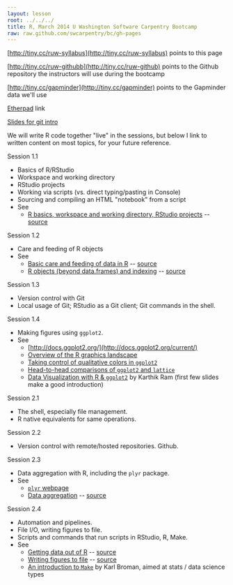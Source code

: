 ```yaml
---
layout: lesson
root: ../../../
title: R, March 2014 U Washington Software Carpentry Bootcamp
raw: raw.github.com/swcarpentry/bc/gh-pages
---
```


[http://tiny.cc/ruw-syllabus](http://tiny.cc/ruw-syllabus) points to this page

[http://tiny.cc/ruw-githubb](http://tiny.cc/ruw-github) points to the Github repository the instructors will use during the bootcamp

[http://tiny.cc/gapminder](http://tiny.cc/gapminder) points to the Gapminder data we'll use

[Etherpad](https://2014-03-17-uw.etherpad.mozilla.org/2) link

[Slides for git intro](http://jennybc.github.io/2014-01-27-miami/lessons/git-slides/git-intro.slides.html#/)

We will write R code together "live" in the sessions, but below I link to written content on most topics, for your future reference.

Session 1.1

  * Basics of R/RStudio
  * Workspace and working directory
  * RStudio projects
  * Working via scripts (vs. direct typing/pasting in Console)
  * Sourcing and compiling an HTML "notebook" from a script
  * See
    - [R basics, workspace and working directory, RStudio projects](http://www.stat.ubc.ca/~jenny/STAT545A/block01_basicsWorkspaceWorkingDirProject.html) -- [source](https://github.com/jennybc/STAT545A/blob/master/block01_basicsWorkspaceWorkingDirProject.rmd)

Session 1.2

  * Care and feeding of R objects
  * See
    - [Basic care and feeding of data in R](http://www.stat.ubc.ca/~jenny/STAT545A/block02_careFeedingData.html) -- [source](https://github.com/jennybc/STAT545A/blob/master/block02_careFeedingData.rmd)
    - [R objects (beyond data.frames) and indexing](http://www.stat.ubc.ca/~jenny/STAT545A/block03_basicObjects.html) -- [source](https://github.com/jennybc/STAT545A/blob/master/block03_basicObjects.rmd)

Session 1.3

  * Version control with Git
  * Local usage of Git; RStudio as a Git client; Git commands in the shell.

Session 1.4

  * Making figures using `ggplot2`.
  * See
    - [http://docs.ggplot2.org/](http://docs.ggplot2.org/current/)
    - [Overview of the R graphics landscape](http://www.stat.ubc.ca/~jenny/STAT545A/block90_baseLatticeGgplot2.html)
    - [Taking control of qualitative colors in `ggplot2`](http://www.stat.ubc.ca/~jenny/STAT545A/block17_colorsGgplot2Qualitative.html)
    - [Head-to-head comparisons of `ggplot2` and `lattice`](http://www.stat.ubc.ca/~jenny/STAT545A/block18_gapminderGgplot2VsLattice.html)
    - [Data Visualization with R & `ggplot2`](http://inundata.org/2013/04/10/a-quick-introduction-to-ggplot2/) by Karthik Ram (first few slides make a good introduction)

Session 2.1

  * The shell, especially file management.
  * R native equivalents for same operations.

Session 2.2

  * Version control with remote/hosted repositories. Github.

Session 2.3

  * Data aggregation with R, including the `plyr` package.
  * See
    - [`plyr` webpage](http://plyr.had.co.nz)
    - [Data aggregation](http://www.stat.ubc.ca/~jenny/STAT545A/block04_dataAggregation.html) -- [source](https://github.com/jennybc/STAT545A/blob/master/block04_dataAggregation.rmd)

Session 2.4

  * Automation and pipelines.
  * File I/O, writing figures to file.
  * Scripts and commands that run scripts in RStudio, R, Make.
  * See
    - [Getting data out of R](http://www.stat.ubc.ca/~jenny/STAT545A/block05_getNumbersOut.html) -- [source](https://github.com/jennybc/STAT545A/blob/master/block05_getNumbersOut.rmd)
    - [Writing figures to file](http://www.stat.ubc.ca/~jenny/STAT545A/topic12_writeFigureToFile.html) -- [source](https://github.com/jennybc/STAT545A/blob/master/topic12_writeFigureToFile.rmd)
    - [An introduction to `Make`](http://kbroman.github.io/minimal_make/) by Karl Broman, aimed at stats / data science types
